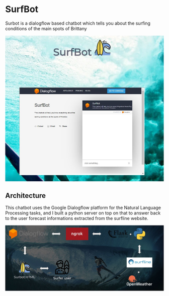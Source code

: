 # SurfBot
Surbot is a dialogflow based chatbot which tells you about the surfing conditions of the main spots of Brittany

![Alt homepage](https://github.com/Amaurytiss/SurfBot/blob/main/images/homepage.JPG)

## Architecture

This chatbot uses the Google Dialogflow platform for the Natural Language Processing tasks, and I built a python server on top on that to answer back to the user forecast informations extracted from the surfline website.

![Alt homepage](https://github.com/Amaurytiss/SurfBot/blob/main/images/architecture.JPG)

